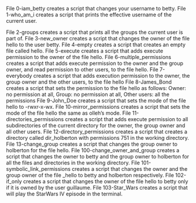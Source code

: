 File 0-iam_betty creates a script that changes your username to betty.
File 1-who_am_i creates a script that prints the effective username of the current user.

File 2-groups creates a script that prints all the groups the current user is part of.
File 3-new_owner creates a script that changes the owner of the file hello to the user betty.
File 4-empty creates a script that creates an empty file called hello.
File 5-execute creates a script that adds execute permission to the owner of the file hello.
File 6-multiple_permissions creates a script that adds execute permission to the owner and the group owner, and read permission to other users, to the file hello.
File 7-everybody creates a script that adds execution permission to the owner, the group owner and the other users, to the file hello
File 8-James_Bond creates a script that sets the permission to the file hello as follows: Owner: no permission at all, Group: no permission at all, Other users: all the permissions
File 9-John_Doe creates a script that sets the mode of the file hello to -rwxr-x-wx.
File 10-mirror_permissions creates a script that sets the mode of the file hello the same as olleh’s mode.
File 11-directories_permissions creates a script that adds execute permission to all subdirectories of the current directory for the owner, the group owner and all other users.
File 12-directory_permissions creates a script that creates a directory called dir_holberton with permissions 751 in the working directory.
File 13-change_group creates a script that changes the group owner to holberton for the file hello.
File 100-change_owner_and_group creates a script that changes the owner to betty and the group owner to holberton for all the files and directories in the working directory.
File 101-symbolic_link_permissions creates a script that changes the owner and the group owner of the file _hello to betty and holberton respectively.
File 102-if_only creates a script that changes the owner of the file hello to betty only if it is owned by the user guillaume.
File 103-Star_Wars creates a script that will play the StarWars IV episode in the terminal.
